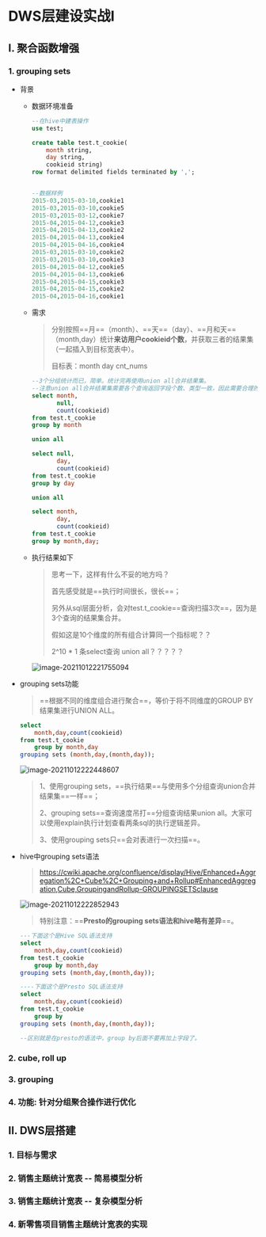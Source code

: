 # DWS层建设实战I

## I. 聚合函数增强

### 1. grouping sets

- 背景

  - 数据环境准备

    ```sql
    --在hive中建表操作
    use test;
    
    create table test.t_cookie(
        month string, 
        day string, 
        cookieid string) 
    row format delimited fields terminated by ',';
    
    
    --数据样例
    2015-03,2015-03-10,cookie1
    2015-03,2015-03-10,cookie5
    2015-03,2015-03-12,cookie7
    2015-04,2015-04-12,cookie3
    2015-04,2015-04-13,cookie2
    2015-04,2015-04-13,cookie4
    2015-04,2015-04-16,cookie4
    2015-03,2015-03-10,cookie2
    2015-03,2015-03-10,cookie3
    2015-04,2015-04-12,cookie5
    2015-04,2015-04-13,cookie6
    2015-04,2015-04-15,cookie3
    2015-04,2015-04-15,cookie2
    2015-04,2015-04-16,cookie1
    ```

  - 需求

    > 分别按照==月==（month）、==天==（day）、==月和天==（month,day）统计**来访用户cookieid个数**，并获取三者的结果集（一起插入到目标宽表中）。
    >
    > 目标表：month   day   cnt_nums

    ```sql
    --3个分组统计而已，简单。统计完再使用union all合并结果集。
    --注意union all合并结果集需要各个查询返回字段个数、类型一致，因此需要合理的使用null来填充返回结果。
    select month,
           null,
           count(cookieid)
    from test.t_cookie
    group by month
    
    union all
    
    select null,
           day,
           count(cookieid)
    from test.t_cookie
    group by day
    
    union all
    
    select month,
           day,
           count(cookieid)
    from test.t_cookie
    group by month,day;
    ```

  - 执行结果如下

    > 思考一下，这样有什么不妥的地方吗？
    >
    > 首先感受就是==执行时间很长，很长==；
    >
    > 另外从sql层面分析，会对test.t_cookie==查询扫描3次==，因为是3个查询的结果集合并。
    >
    > 假如这是10个维度的所有组合计算同一个指标呢？？
    >
    > 2^10  * 1    条select查询 union all？？？？？

    ![image-20211012221755094](assets/image-20211012221755094.png)

- grouping sets功能

  > ==根据不同的维度组合进行聚合==，等价于将不同维度的GROUP BY结果集进行UNION ALL。

  ```sql
  select 
      month,day,count(cookieid) 
  from test.t_cookie 
      group by month,day 
  grouping sets (month,day,(month,day));
  ```

  ![image-20211012222448607](assets/image-20211012222448607.png)

  > 1、使用grouping sets，==执行结果==与使用多个分组查询union合并结果集==一样==；
  >
  > 2、grouping sets==查询速度吊打==分组查询结果union all。大家可以使用explain执行计划查看两条sql的执行逻辑差异。
  >
  > 3、使用grouping sets只==会对表进行一次扫描==。

- hive中grouping sets语法

  > https://cwiki.apache.org/confluence/display/Hive/Enhanced+Aggregation%2C+Cube%2C+Grouping+and+Rollup#EnhancedAggregation,Cube,GroupingandRollup-GROUPINGSETSclause

  ![image-20211012222852943](assets/image-20211012222852943.png)

  > 特别注意：==**Presto的grouping sets语法和hive略有差异**==。

  ```sql
  ---下面这个是Hive SQL语法支持
  select 
      month,day,count(cookieid) 
  from test.t_cookie 
      group by month,day 
  grouping sets (month,day,(month,day));
  
  ----下面这个是Presto SQL语法支持
  select 
      month,day,count(cookieid) 
  from test.t_cookie 
      group by
  grouping sets (month,day,(month,day));
  
  --区别就是在presto的语法中，group by后面不要再加上字段了。
  ```

### 2. cube, roll up



### 3. grouping



### 4. 功能: 针对分组聚合操作进行优化



## II. DWS层搭建

### 1. 目标与需求



### 2. 销售主题统计宽表 -- 简易模型分析



### 3. 销售主题统计宽表 -- 复杂模型分析



### 4. 新零售项目销售主题统计宽表的实现

